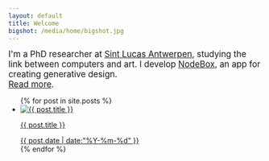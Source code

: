 ```yaml
---
layout: default
title: Welcome
bigshot: /media/home/bigshot.jpg
---
```


<big>I'm a PhD researcher at <a href="http://www.sintlucasantwerpen.be/">Sint Lucas Antwerpen</a>, studying the link between computers and art. I develop <a href="http://nodebox.net/">NodeBox</a>, an app for creating generative design.<br><a href="/about/">Read more</a>.</big>

<ul class="posts">
  {% for post in site.posts %}
    <li>
    	<a href="{{ post.url }}"><img src="{{post.bigshot}}" title="{{ post.title }}">
    	<p>{{ post.title }}</p>
    	<time>{{ post.date | date:"%Y-%m-%d" }}</time></a>
	</li>
  {% endfor %}
</ul>
